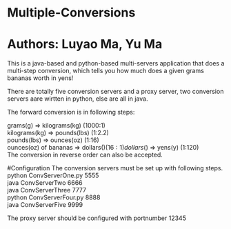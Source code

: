 # Multiple-Conversions
# Authors: Luyao Ma, Yu Ma  
This is a java-based and python-based multi-servers application that does a multi-step conversion, which tells you how much 
does a given grams bananas worth in yens!

There are totally five conversion servers and a proxy server, two conversion servers aare wirtten in python, else are all in java.

The forward conversion is in following steps:

grams(g) => kilograms(kg) (1000:1)  
kilograms(kg) => pounds(lbs) (1:2.2)  
pounds(lbs) => ounces(oz) (1:16)  
ounces(oz) of bananas => dollars($) (16: 1)  
dollars($) => yens(y) (1:120)  
The conversion in reverse order can also be accepted.  

#Configuration
The conversion servers must be set up with following steps.  
python ConvServerOne.py 5555  
java ConvServerTwo 6666  
java ConvServerThree 7777  
python ConvServerFour.py 8888  
java ConvServerFive 9999  

The proxy server should be configured with portnumber 12345

